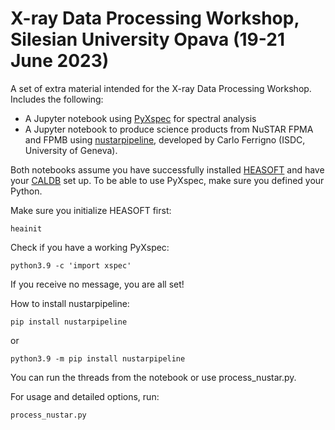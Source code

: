 # X-ray Data Processing Workshop, Silesian University Opava (19-21 June 2023)

A set of extra material intended for the X-ray Data Processing Workshop. Includes the following:

- A Jupyter notebook using [PyXspec](https://heasarc.gsfc.nasa.gov/xanadu/xspec/python/html/index.html) for spectral analysis
- A Jupyter notebook to produce science products from NuSTAR FPMA and FPMB using [nustarpipeline](https://gitlab.astro.unige.ch/ferrigno/nustar-pipeline), developed by Carlo Ferrigno (ISDC, University of Geneva).

Both notebooks assume you have successfully installed [HEASOFT](https://heasarc.gsfc.nasa.gov/docs/software/lheasoft/) and have your [CALDB](https://heasarc.gsfc.nasa.gov/docs/heasarc/caldb/caldb_intro.html) set up. To be able to use PyXspec, make sure you defined your Python.

Make sure you initialize HEASOFT first:

<code>heainit</code>

Check if you have a working PyXspec:

<code>python3.9 -c 'import xspec'</code>



If you receive no message, you are all set!

How to install nustarpipeline:

<code>pip install nustarpipeline</code>

or

<code>python3.9 -m pip install nustarpipeline</code>

You can run the threads from the notebook or use process_nustar.py. 

For usage and detailed options, run:

<code>process_nustar.py </code>




